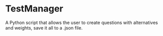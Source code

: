 # TestManager
A Python script that allows the user to create questions with alternatives and weights, save it all to a .json file.

